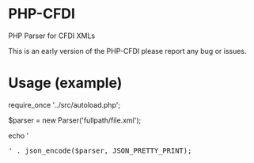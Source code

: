 PHP-CFDI
========

PHP Parser for CFDI XMLs

This is an early version of the PHP-CFDI please report any bug or issues.

Usage (example)
===============

require_once '../src/autoload.php';

$parser = new Parser('fullpath/file.xml');

echo '<pre>' . json_encode($parser, JSON_PRETTY_PRINT);
